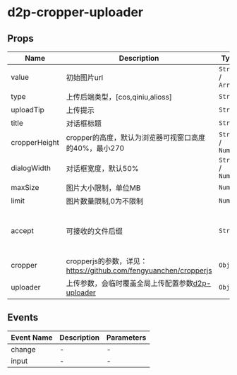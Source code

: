 # d2p-cropper-uploader

## Props

<!-- @vuese:d2p-cropper-uploader:props:start -->
|Name|Description|Type|Required|Default|
|---|---|---|---|---|
|value|初始图片url|`String` / `Array`|`false`|-|
|type|上传后端类型，[cos,qiniu,alioss]|`String`|`false`|'cos'|
|uploadTip|上传提示|`String`|`false`|-|
|title|对话框标题|`String`|`false`|-|
|cropperHeight|cropper的高度，默认为浏览器可视窗口高度的40%，最小270|`String` / `Number`|`false`|-|
|dialogWidth|对话框宽度，默认50%|`String` / `Number`|`false`|'50%'|
|maxSize|图片大小限制，单位MB|`Number`|`false`|5|
|limit|图片数量限制,0为不限制|`Number`|`false`|1|
|accept|可接收的文件后缀|`String`|`false`|'.jpg, .jpeg, .png, .gif, .webp'|
|cropper|cropperjs的参数，详见：https://github.com/fengyuanchen/cropperjs|`Object`|`false`|-|
|uploader|上传参数，会临时覆盖全局上传配置参数[d2p-uploader](/guide/extends/uploader.html)|`Object`|`false`|-|

<!-- @vuese:d2p-cropper-uploader:props:end -->


## Events

<!-- @vuese:d2p-cropper-uploader:events:start -->
|Event Name|Description|Parameters|
|---|---|---|
|change|-|-|
|input|-|-|

<!-- @vuese:d2p-cropper-uploader:events:end -->


